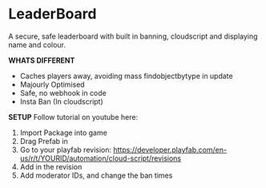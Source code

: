 # LeaderBoard
A secure, safe leaderboard with built in banning, cloudscript and displaying name and colour.

**WHATS DIFFERENT**
- Caches players away, avoiding mass findobjectbytype in update
- Majourly Optimised
- Safe, no webhook in code
- Insta Ban (In cloudscript)

**SETUP**
Follow tutorial on youtube here:


1. Import Package into game
2. Drag Prefab in
3. Go to your playfab revision: https://developer.playfab.com/en-us/r/t/YOURID/automation/cloud-script/revisions
4. Add in the revision
5. Add moderator IDs, and change the ban times
